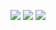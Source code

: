 ![](https://i.imgur.com/91lB0T8.png)
![](https://i.imgur.com/wivYgXG.png)
![](https://i.imgur.com/lIy6nah.png)
![]()
![]()